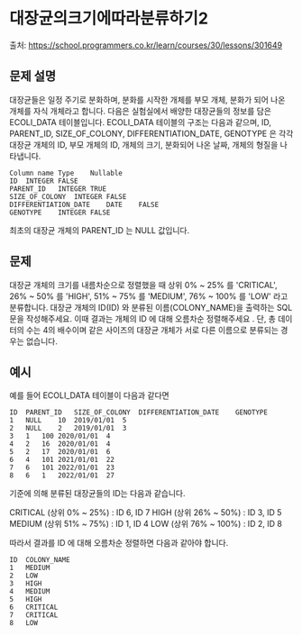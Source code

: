 # 대장균의크기에따라분류하기2

출처: https://school.programmers.co.kr/learn/courses/30/lessons/301649

## 문제 설명

대장균들은 일정 주기로 분화하며, 분화를 시작한 개체를 부모 개체, 분화가 되어 나온 개체를 자식 개체라고 합니다.
다음은 실험실에서 배양한 대장균들의 정보를 담은 ECOLI_DATA 테이블입니다. ECOLI_DATA 테이블의 구조는 다음과 같으며, ID, PARENT_ID, SIZE_OF_COLONY, DIFFERENTIATION_DATE, GENOTYPE 은 각각 대장균 개체의 ID, 부모 개체의 ID, 개체의 크기, 분화되어 나온 날짜, 개체의 형질을 나타냅니다.

```
Column name	Type	Nullable
ID	INTEGER	FALSE
PARENT_ID	INTEGER	TRUE
SIZE_OF_COLONY	INTEGER	FALSE
DIFFERENTIATION_DATE	DATE	FALSE
GENOTYPE	INTEGER	FALSE
```

최초의 대장균 개체의 PARENT_ID 는 NULL 값입니다.

## 문제

대장균 개체의 크기를 내름차순으로 정렬했을 때 상위 0% ~ 25% 를 'CRITICAL', 26% ~ 50% 를 'HIGH', 51% ~ 75% 를 'MEDIUM', 76% ~ 100% 를 'LOW' 라고 분류합니다. 대장균 개체의 ID(ID) 와 분류된 이름(COLONY_NAME)을 출력하는 SQL 문을 작성해주세요. 이때 결과는 개체의 ID 에 대해 오름차순 정렬해주세요 . 단, 총 데이터의 수는 4의 배수이며 같은 사이즈의 대장균 개체가 서로 다른 이름으로 분류되는 경우는 없습니다.

## 예시

예를 들어 ECOLI_DATA 테이블이 다음과 같다면

```
ID	PARENT_ID	SIZE_OF_COLONY	DIFFERENTIATION_DATE	GENOTYPE
1	NULL	10	2019/01/01	5
2	NULL	2	2019/01/01	3
3	1	100	2020/01/01	4
4	2	16	2020/01/01	4
5	2	17	2020/01/01	6
6	4	101	2021/01/01	22
7	6	101	2022/01/01	23
8	6	1	2022/01/01	27
```

기준에 의해 분류된 대장균들의 ID는 다음과 같습니다.

CRITICAL (상위 0% ~ 25%) : ID 6, ID 7
HIGH (상위 26% ~ 50%) : ID 3, ID 5
MEDIUM (상위 51% ~ 75%) : ID 1, ID 4
LOW (상위 76% ~ 100%) : ID 2, ID 8

따라서 결과를 ID 에 대해 오름차순 정렬하면 다음과 같아야 합니다.

```
ID	COLONY_NAME
1	MEDIUM
2	LOW
3	HIGH
4	MEDIUM
5	HIGH
6	CRITICAL
7	CRITICAL
8	LOW
```
